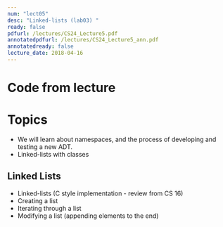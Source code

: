 ```yaml
---
num: "lect05"
desc: "Linked-lists (lab03) "
ready: false
pdfurl: /lectures/CS24_Lecture5.pdf
annotatedpdfurl: /lectures/CS24_Lecture5_ann.pdf
annotatedready: false
lecture_date: 2018-04-16
---
```


# Code from lecture


# Topics

* We will learn about namespaces, and the process of developing and testing a new ADT.
* Linked-lists with classes

## Linked Lists
* Linked-lists (C style implementation - review from CS 16)
* Creating a list
* Iterating through a list
* Modifying a list (appending elements to the end)
